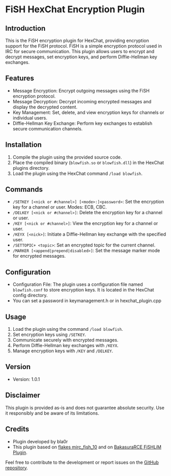 # FiSH HexChat Encryption Plugin

## Introduction
This is the FiSH encryption plugin for HexChat, providing encryption support for the FiSH protocol. FiSH is a simple encryption protocol used in IRC for secure communication. This plugin allows users to encrypt and decrypt messages, set encryption keys, and perform Diffie-Hellman key exchanges.

## Features
- Message Encryption: Encrypt outgoing messages using the FiSH encryption protocol.
- Message Decryption: Decrypt incoming encrypted messages and display the decrypted content.
- Key Management: Set, delete, and view encryption keys for channels or individual users.
- Diffie-Hellman Key Exchange: Perform key exchanges to establish secure communication channels.

## Installation
1. Compile the plugin using the provided source code.
2. Place the compiled binary (`blowfish.so` or `blowfish.dll`) in the HexChat plugins directory.
3. Load the plugin using the HexChat command `/load blowfish`.

## Commands
- `/SETKEY [<nick or #channel>] [<mode>:]<password>`: Set the encryption key for a channel or user. Modes: ECB, CBC.
- `/DELKEY [<nick or #channel>]`: Delete the encryption key for a channel or user.
- `/KEY [<nick or #channel>]`: View the encryption key for a channel or user.
- `/KEYX [<nick>]`: Initiate a Diffie-Hellman key exchange with the specified user.
- `/SETTOPIC+ <topic>`: Set an encrypted topic for the current channel.
- `/MARKER [<append|prepend|disabled>]`: Set the message marker mode for encrypted messages.

## Configuration
- Configuration File: The plugin uses a configuration file named `blowfish.conf` to store encryption keys. It is located in the HexChat config directory.
- You can set a password in keymanagement.h or in hexchat_plugin.cpp

## Usage
1. Load the plugin using the command `/load blowfish`.
2. Set encryption keys using `/SETKEY`.
3. Communicate securely with encrypted messages.
4. Perform Diffie-Hellman key exchanges with `/KEYX`.
5. Manage encryption keys with `/KEY` and `/DELKEY`.

## Version
- Version: 1.0.1

## Disclaimer
This plugin is provided as-is and does not guarantee absolute security. Use it responsibly and be aware of its limitations.

## Credits
- Plugin developed by bla0r
- This plugin based on [flakes mirc_fish_10](https://github.com/flakes/mirc_fish_10) and on [BakasuraRCE FiSHLiM Plugin](https://github.com/BakasuraRCE/hexchat-fishlim-reloaded).

Feel free to contribute to the development or report issues on the [GitHub repository](https://github.com/your/repository).
